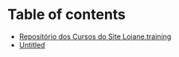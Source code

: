 # Table of contents

* [Repositório dos Cursos do Site Loiane.training](README.md)
* [Untitled](untitled.md)

